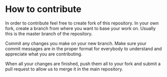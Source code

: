 # How to contribute

In order to contribute feel free to create fork of this repository. In your own fork, create a branch from where you want to base your work on. Usually this is the master branch of the repository.

Commit any changes you make on your new branch. Make sure your commit messages are in the proper format for everybody to understand and appreciate what you are contributing.

When all your changes are finished, push them all to your fork and submit a pull request to allow us to merge it in the main repository.
